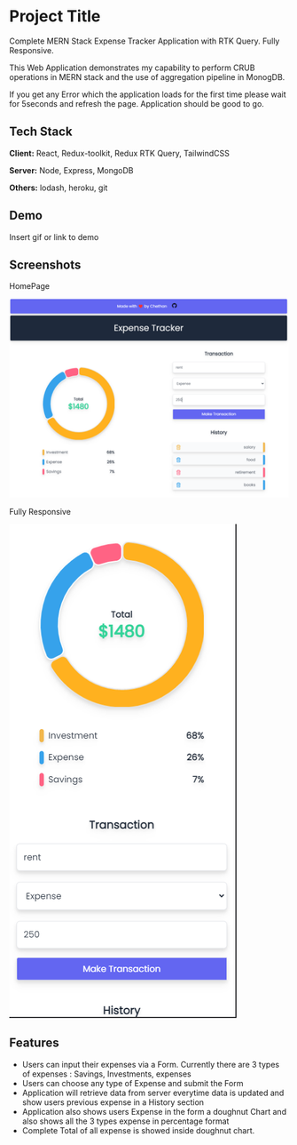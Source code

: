 
# Project Title

Complete MERN Stack Expense Tracker Application with RTK Query. Fully Responsive.

This Web Application demonstrates my capability to perform CRUB operations in MERN stack and the use of aggregation pipeline in MonogDB.

If you get any Error which the application loads for the first time please wait for 5seconds and refresh the page. Application should be good to go.

## Tech Stack

**Client:** React, Redux-toolkit, Redux RTK Query, TailwindCSS

**Server:** Node, Express, MongoDB

**Others:** lodash, heroku, git
## Demo

Insert gif or link to demo


## Screenshots

HomePage

![App Screenshot](./homeData.png)

Fully Responsive

![App Screenshot](./responsive.png)


## Features

- Users can input their expenses via a Form. Currently there are 3 types of expenses : Savings, Investments, expenses
- Users can choose any type of Expense and submit the Form
- Application will retrieve data from server everytime data is updated and show users previous expense in a History section
- Application also shows users Expense in the form a doughnut Chart and also shows all the 3 types expense in percentage format
- Complete Total of all expense is showed inside doughnut chart.

